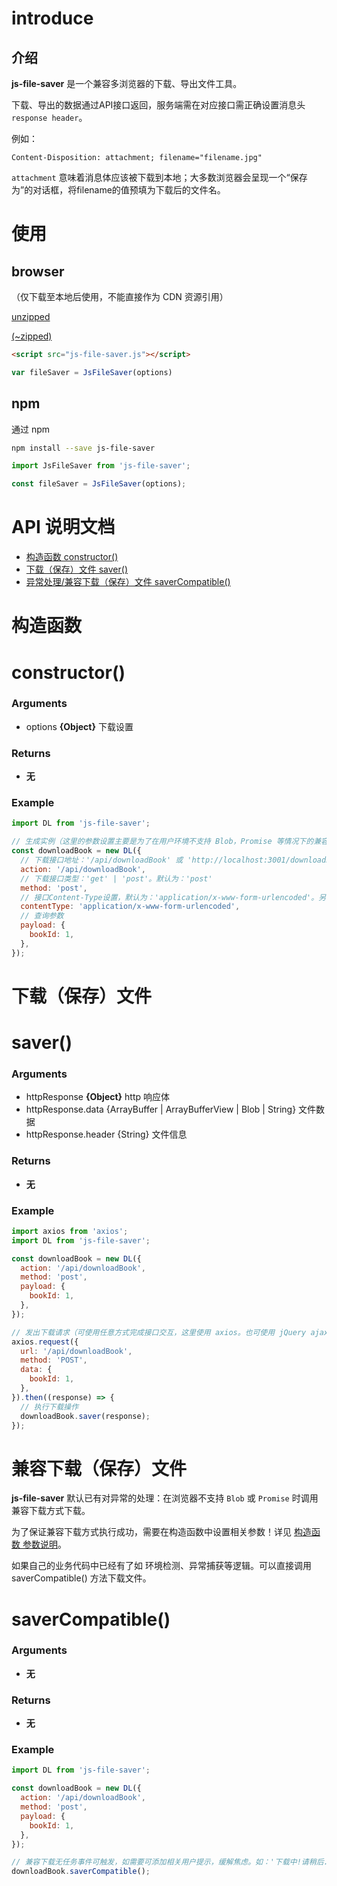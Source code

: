 # introduce
## 介绍

**js-file-saver** 是一个兼容多浏览器的下载、导出文件工具。

下载、导出的数据通过API接口返回，服务端需在对应接口需正确设置消息头 `response header`。

例如：

```
Content-Disposition: attachment; filename="filename.jpg"
```

`attachment` 意味着消息体应该被下载到本地；大多数浏览器会呈现一个“保存为”的对话框，将filename的值预填为下载后的文件名。

# 使用

## browser
（仅下载至本地后使用，不能直接作为 CDN 资源引用）

[unzipped](https://raw.githubusercontent.com/alex86gbk/js-file-saver/master/src/index.js)
 
[(~zipped)](https://raw.githubusercontent.com/alex86gbk/js-file-saver/master/dist/js-file-saver.js)

```html
<script src="js-file-saver.js"></script>
```

```js
var fileSaver = JsFileSaver(options)
```

## npm
通过 npm

```bash
npm install --save js-file-saver
```

```js
import JsFileSaver from 'js-file-saver';

const fileSaver = JsFileSaver(options);
```

# API 说明文档

* [构造函数 constructor()](README.md#constructor())
* [下载（保存）文件 saver()](README.md#saver())
* [异常处理/兼容下载（保存）文件 saverCompatible()](README.md#saverCompatible())


# 构造函数
# constructor()
### Arguments

 - options **{Object}** 下载设置
 
### Returns

 - **无**

### Example
```js
import DL from 'js-file-saver';

// 生成实例（这里的参数设置主要是为了在用户环境不支持 Blob，Promise 等情况下的兼容下载）
const downloadBook = new DL({
  // 下载接口地址：'/api/downloadBook' 或 'http://localhost:3001/downloadBook'
  action: '/api/downloadBook', 
  // 下载接口类型：'get' | 'post'。默认为：'post'
  method: 'post', 
  // 接口Content-Type设置，默认为：'application/x-www-form-urlencoded'。另可选：'multipart/form-data' | 'text/plain'
  contentType: 'application/x-www-form-urlencoded', 
  // 查询参数
  payload: {
    bookId: 1,
  },
});
```

# 下载（保存）文件
# saver()
### Arguments

 - httpResponse **{Object}** http 响应体
 - httpResponse.data {ArrayBuffer | ArrayBufferView | Blob | String} 文件数据
 - httpResponse.header {String} 文件信息
 
### Returns

 - **无**

### Example
```js
import axios from 'axios';
import DL from 'js-file-saver';

const downloadBook = new DL({
  action: '/api/downloadBook', 
  method: 'post', 
  payload: {
    bookId: 1,
  },
});

// 发出下载请求（可使用任意方式完成接口交互，这里使用 axios。也可使用 jQuery ajax，fetch 等）。
axios.request({
  url: '/api/downloadBook',
  method: 'POST',
  data: {
    bookId: 1,
  },
}).then((response) => {
  // 执行下载操作
  downloadBook.saver(response);
});
```

# 兼容下载（保存）文件

**js-file-saver** 默认已有对异常的处理：在浏览器不支持 `Blob` 或 `Promise` 时调用兼容下载方式下载。

为了保证兼容下载方式执行成功，需要在构造函数中设置相关参数！详见 [构造函数 参数说明](README.md#constructor())。

如果自己的业务代码中已经有了如 环境检测、异常捕获等逻辑。可以直接调用 saverCompatible() 方法下载文件。

# saverCompatible()
### Arguments

 - **无**
 
### Returns

 - **无**

### Example
```js
import DL from 'js-file-saver';

const downloadBook = new DL({
  action: '/api/downloadBook', 
  method: 'post', 
  payload: {
    bookId: 1,
  },
});

// 兼容下载无任务事件可触发，如需要可添加相关用户提示，缓解焦虑。如：'下载中!请稍后...'
downloadBook.saverCompatible();
```
